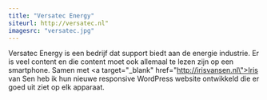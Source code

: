 ```yaml
---
title: "Versatec Energy"
siteurl: http://versatec.nl"
imagesrc: "versatec.jpg"
---
```

Versatec Energy is een bedrijf dat support biedt aan de energie industrie. Er is veel content en die content moet ook allemaal te lezen zijn op een smartphone. Samen met <a target=\"_blank\" href=\"http://irisvansen.nl\">Iris van Sen</a> heb ik hun nieuwe responsive WordPress website ontwikkeld die er goed uit ziet op elk apparaat.
